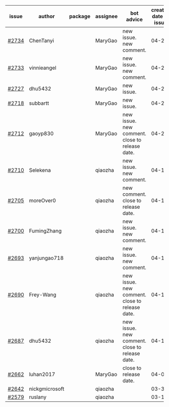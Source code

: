 | issue | author | package | assignee | bot advice | created date of issue | target release date | date from target |
| ------ | ------ | ------ | ------ | ------ | ------ | ------ | :-----: |
| [#2734](https://github.com/Azure/sdk-release-request/issues/2734) | ChenTanyi |  | MaryGao | new issue. new comment. | 04-22 | 04-28 |  |
| [#2733](https://github.com/Azure/sdk-release-request/issues/2733) | vinnieangel |  | MaryGao | new issue. new comment. | 04-21 | 05-05 |  |
| [#2727](https://github.com/Azure/sdk-release-request/issues/2727) | dhu5432 |  | MaryGao | new issue. | 04-21 | 05-02 |  |
| [#2718](https://github.com/Azure/sdk-release-request/issues/2718) | subbartt |  | MaryGao | new issue. | 04-20 | 05-09 |  |
| [#2712](https://github.com/Azure/sdk-release-request/issues/2712) | gaoyp830 |  | MaryGao | new issue. new comment. close to release date.  | 04-20 | 04-25 | 2 |
| [#2710](https://github.com/Azure/sdk-release-request/issues/2710) | Selekena |  | qiaozha | new issue. new comment. | 04-15 | 05-02 |  |
| [#2705](https://github.com/Azure/sdk-release-request/issues/2705) | moreOver0 |  | qiaozha | new comment. close to release date.  | 04-15 | 04-22 | 0 |
| [#2700](https://github.com/Azure/sdk-release-request/issues/2700) | FumingZhang |  | qiaozha | new issue. new comment. | 04-15 | 04-19 |  |
| [#2693](https://github.com/Azure/sdk-release-request/issues/2693) | yanjungao718 |  | qiaozha | new issue. new comment. | 04-15 | 04-26 |  |
| [#2690](https://github.com/Azure/sdk-release-request/issues/2690) | Frey-Wang |  | qiaozha | new issue. new comment. close to release date.  | 04-15 | 04-22 | 0 |
| [#2687](https://github.com/Azure/sdk-release-request/issues/2687) | dhu5432 |  | qiaozha | new issue. new comment. close to release date.  | 04-14 | 04-22 | 0 |
| [#2662](https://github.com/Azure/sdk-release-request/issues/2662) | luhan2017 |  | MaryGao | close to release date.  | 04-07 | 04-21 | -1 |
| [#2642](https://github.com/Azure/sdk-release-request/issues/2642) | nickgmicrosoft |  | qiaozha |  | 03-31 | 04-04 |  |
| [#2579](https://github.com/Azure/sdk-release-request/issues/2579) | ruslany |  | qiaozha |  | 03-17 | 03-31 |  |
